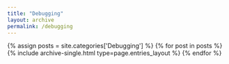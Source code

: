 ```yaml
---
title: "Debugging"
layout: archive
permalink: /debugging
---
```



{% assign posts = site.categories['Debugging'] %}
{% for post in posts %} {% include archive-single.html type=page.entries_layout %} {% endfor %}